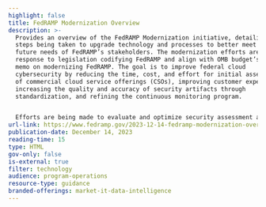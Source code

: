 ```yaml
---
highlight: false
title: FedRAMP Modernization Overview
description: >-
  Provides an overview of the FedRAMP Modernization initiative, detailing the
  steps being taken to upgrade technology and processes to better meet the
  future needs of FedRAMP’s stakeholders. The modernization efforts are in
  response to legislation codifying FedRAMP and align with OMB budget’s draft
  memo on modernizing FedRAMP. The goal is to improve federal cloud
  cybersecurity by reducing the time, cost, and effort for initial assessments
  of commercial cloud service offerings (CSOs), improving customer experience,
  increasing the quality and accuracy of security artifacts through
  standardization, and refining the continuous monitoring program.


  Efforts are being made to evaluate and optimize security assessment and monitoring processes to reduce authorization timelines and costs. This includes addressing backlogs and streamlining the flow of security packages. The focus is on strengthening collaboration and engagement with the stakeholder community (agencies and commercial partners) to meet their needs and achieve program goals. The modernization efforts aim to make it easier for stakeholders to create, submit, and process assessment and continuous monitoring documentation.
url-link: https://www.fedramp.gov/2023-12-14-fedramp-modernization-overview/
publication-date: December 14, 2023
reading-time: 15
type: HTML
gov-only: false
is-external: true
filter: technology
audience: program-operations
resource-type: guidance
branded-offerings: market-it-data-intelligence
---
```


